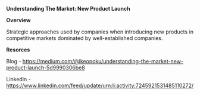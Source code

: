 **Understanding The Market: New Product Launch**

**Overview**

Strategic approaches used by companies when introducing new products in competitive markets dominated by well-established companies.

**Resorces**

Blog - https://medium.com/@ikeopoku/understanding-the-market-new-product-launch-5d9990306be8

Linkedin - https://www.linkedin.com/feed/update/urn:li:activity:7245921531485110272/
